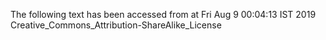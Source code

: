 The following text has been accessed from at Fri Aug 9 00:04:13 IST 2019
Creative_Commons_Attribution-ShareAlike_License
